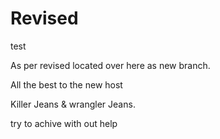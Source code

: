 # Revised
test

As per revised located over here as new branch.

All the best to the new host 

Killer Jeans & wrangler Jeans.

try to achive with out help
